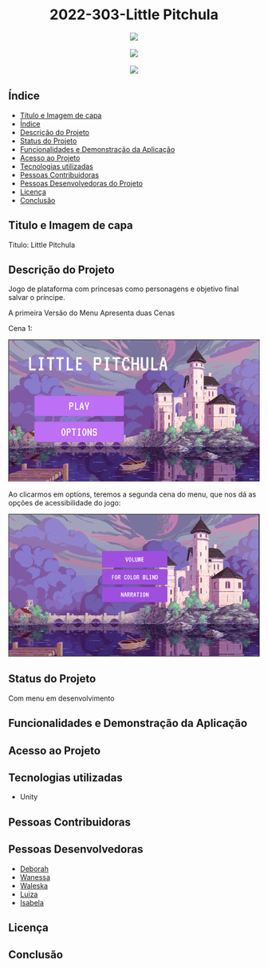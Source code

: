 <h1 align="center">2022-303-Little Pitchula</h1>
<p align="center">
<img src="https://img.shields.io/github/issues/TP-Coltec-UFMG/2022-303-KingdomForAll?color=pink"/>
</p>
<p align="center">
<img src="https://img.shields.io/github/forks/TP-Coltec-UFMG/2022-303-KingdomForAll?color=pink"/>
</p>
<p align="center">
<img src="https://img.shields.io/github/stars/TP-Coltec-UFMG/2022-303-KingdomForAll?color=pink"/>
</p>

 <h2>Índice</h2> 

* [Título e Imagem de capa](#Título-e-Imagem-de-capa)
* [Índice](#índice)
* [Descrição do Projeto](#descrição-do-projeto)
* [Status do Projeto](#status-do-Projeto)
* [Funcionalidades e Demonstração da Aplicação](#funcionalidades-e-demonstração-da-aplicação)
* [Acesso ao Projeto](#acesso-ao-projeto)
* [Tecnologias utilizadas](#tecnologias-utilizadas)
* [Pessoas Contribuidoras](#pessoas-contribuidoras)
* [Pessoas Desenvolvedoras do Projeto](#pessoas-desenvolvedoras)
* [Licença](#licença)
* [Conclusão](#conclusão)

<h2 align = "left">Titulo e Imagem de capa</h2>
<p>Titulo: Little Pitchula</p>
<h2 align = "left">Descrição do Projeto</h2>
<p>Jogo de plataforma com princesas como personagens e objetivo final salvar o príncipe.</p>
<p>A primeira Versão do Menu Apresenta duas Cenas</p>
<p>Cena 1:</p>
<p><img src="littlepitchulacena1.png"></p>
<p>Ao clicarmos em options, teremos a segunda cena do menu, que nos dá as opções de acessibilidade do jogo:</p>
<img src="littlepitchulacena2.png">
<h2 align = "left">Status do Projeto</h2>
<p>Com menu em desenvolvimento</p>
<h2 align = "left">Funcionalidades e Demonstração da Aplicação</h2>
<h2 align = "left">Acesso ao Projeto</h2>
<h2 align = "left">Tecnologias utilizadas</h2>
<ul>
 <li>Unity</li>
</ul>
<h2 align = "left">Pessoas Contribuidoras</h2>
<h2 align = "left">Pessoas Desenvolvedoras</h2>
<ul>
  <li><a href="https://github.com/deblah">Deborah</a></li>
  <li><a href="https://github.com/wanessamarcos">Wanessa</a></li>
  <li><a href="https://github.com/eumariaw">Waleska</a></li>
 <li><a href="https://github.com/M0SELL1">Luiza</a></li>
 <li><a href="https://github.com/isacccosta">Isabela</a></li>
</ul>
<h2 align = "left">Licença</h2>
<h2 align = "left">Conclusão</h2>
